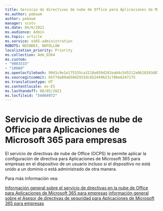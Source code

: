 ```yaml
---
title: Servicio de directivas de nube de Office para Aplicaciones de Microsoft 365 para empresas
ms.author: pebaum
author: pebaum
manager: scotv
ms.date: 04/6/2021
ms.audience: Admin
ms.topic: article
ms.service: o365-administration
ROBOTS: NOINDEX, NOFOLLOW
localization_priority: Priority
ms.collection: Adm_O364
ms.custom:
- "9003533"
- "10880"
ms.openlocfilehash: 99d1c9e1e175335ca3118e659d283aa04c5d5212a0628393d87114c834685d0e
ms.sourcegitcommit: b5f7da89a650d2915dc652449623c78be6247175
ms.translationtype: HT
ms.contentlocale: es-ES
ms.lasthandoff: 08/05/2021
ms.locfileid: "54064972"
---
```

# <a name="office-cloud-policy-service-for-microsoft-365-apps-for-enterprise"></a>Servicio de directivas de nube de Office para Aplicaciones de Microsoft 365 para empresas

El servicio de directivas de nube de Office (OCPS) le permite aplicar la configuración de directiva para Aplicaciones de Microsoft 365 para empresas en el dispositivo de un usuario incluso si el dispositivo no está unido a un dominio o está administrado de otra manera. 

Para más información vea:

[Información general sobre el servicio de directivas en la nube de Office para Aplicaciones de Microsoft 365 para empresas](https://docs.microsoft.com/deployoffice/overview-office-cloud-policy-service)
[información general sobre el Asesor de directivas de seguridad para Aplicaciones de Microsoft 365 para empresas](https://docs.microsoft.com/deployoffice/overview-of-security-policy-advisor)